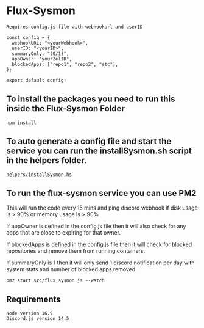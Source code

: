 # Flux-Sysmon

```Requires config.js file with webhookurl and userID```
```
const config = {
  webhookURL: "<yourWebhook>",
  userID: "<yourID>",
  summaryOnly: "(0/1)",
  appOwner: "yourZelID",
  blockedApps: ["repo1", "repo2", "etc"],
};

export default config;
```
## To install the packages you need to run this inside the Flux-Sysmon Folder
```npm install```

## To auto generate a config file and start the service you can run the installSysmon.sh script in the helpers folder.
```helpers/installSysmon.hs```

## To run the flux-sysmon service you can use PM2
This will run the code every 15 mins and ping discord webhook if disk usage is > 90% or memory usage is > 90%

If appOwner is defined in the config.js file then it will also check for any apps that are close to expiring for that owner.

If blockedApps is defined in the config.js file then it will check for blocked repositories and remove them from running containers.

If summaryOnly is 1 then it will only send 1 discord notification per day with system stats and number of blocked apps removed.

```pm2 start src/flux_sysmon.js --watch```

## Requirements
```
Node version 16.9
Discord.js version 14.5
```
